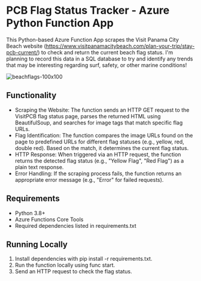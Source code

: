 # PCB Flag Status Tracker - Azure Python Function App

This Python-based Azure Function App scrapes the Visit Panama City Beach website (https://www.visitpanamacitybeach.com/plan-your-trip/stay-pcb-current/) to check and return the current beach flag status. I'm planning to record this data in a SQL database to try and
identify any trends that may be interesting regarding surf, safety, or other marine conditions!

![beachflags-100x100](https://github.com/user-attachments/assets/0ca109e4-1c53-40e6-9913-75414c9e284d)

## Functionality
- Scraping the Website: The function sends an HTTP GET request to the VisitPCB flag status page, parses the returned HTML using BeautifulSoup, and searches for image tags that match specific flag URLs.
- Flag Identification: The function compares the image URLs found on the page to predefined URLs for different flag statuses (e.g., yellow, red, double red). Based on the match, it determines the current flag status.
- HTTP Response: When triggered via an HTTP request, the function returns the detected flag status (e.g., "Yellow Flag", "Red Flag") as a plain text response.
- Error Handling: If the scraping process fails, the function returns an appropriate error message (e.g., "Error" for failed requests).


## Requirements

- Python 3.8+
- Azure Functions Core Tools
- Required dependencies listed in requirements.txt

## Running Locally

1. Install dependencies with pip install -r requirements.txt.
2. Run the function locally using func start.
3. Send an HTTP request to check the flag status.
